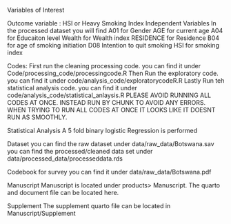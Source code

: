 
Variables of Interest 

Outcome variable : HSI or Heavy Smoking Index
Independent Variables 
In the processed dataset you will find 
A01 for Gender 
AGE for current age
A04 for Educaiton level 
Wealth for Wealth index
RESIDENCE for Residence 
B04 for age of smoking initiation 
D08 Intention to quit smoking 
HSI for smoking index

Codes: 
First run the cleaning processing code. you can find it under Code/processing_code/processingcode.R
Then Run the exploratory code. you can find it under code/analysis_code/exploratorycodeR.R
Lastly Run teh statistical analysis code. you can find it under code/analysis_code/statistical_anlaysis.R
PLEASE AVOID RUNNING ALL CODES AT ONCE. INSTEAD RUN BY CHUNK TO AVOID ANY ERRORS. WHEN TRYING TO RUN ALL CODES AT ONCE IT LOOKS LIKE IT DOESNT RUN AS SMOOTHLY. 

Statistical Analysis 
A 5 fold binary logistic Regression is performed

Dataset
you can find the raw dataset under data/raw_data/Botswana.sav
you can find the processed/cleaned data set under data/processed_data/processeddata.rds

Codebook for survey 
you can find it under data/raw_data/Botswana.pdf


Manuscript
Manuscript is located under products> Manuscript. The quarto and document file can be located here. 

Supplement 
The supplement quarto file can be located in Manuscript/Supplement


